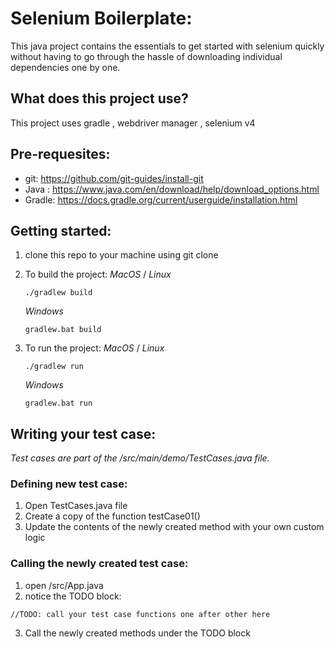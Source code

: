 # Selenium Boilerplate: 
   This java project contains the essentials to get started with selenium quickly without having to go through the hassle of downloading individual dependencies one by one. 

## What does this project use?
   This project uses gradle , webdriver manager , selenium v4 

## Pre-requesites: 
   * git: https://github.com/git-guides/install-git
   * Java : https://www.java.com/en/download/help/download_options.html
   * Gradle: https://docs.gradle.org/current/userguide/installation.html

## Getting started: 

   1. clone this repo to your machine using git clone
   2. To build the project: 
   _MacOS_ / _Linux_
         ```
         ./gradlew build
         ```
      _Windows_
      ```
      gradlew.bat build
      ```

   3. To run the project: 
   _MacOS_ / _Linux_
      ```
      ./gradlew run
      ```
      _Windows_
      ```
      gradlew.bat run
      ```
## Writing your test case:

   *Test cases are part of the /src/main/demo/TestCases.java file.*
   ### Defining new test case: 
   1. Open TestCases.java file
   2. Create a copy of the function testCase01()
   3. Update the contents of the newly created method with your own custom logic

   ### Calling the newly created test case:
   1. open /src/App.java
   2. notice the TODO block: 
   ```
   //TODO: call your test case functions one after other here
   ```
   3. Call the newly created methods under the TODO block




